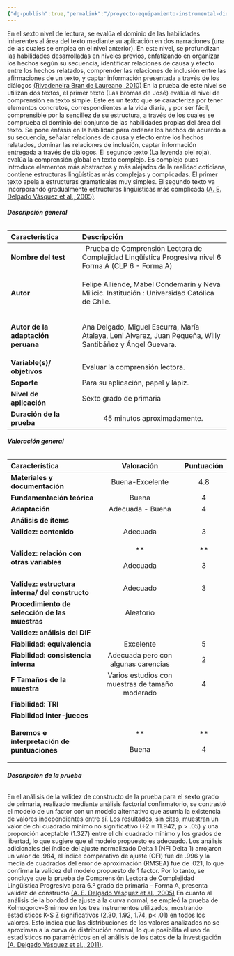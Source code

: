 ```yaml
---
{"dg-publish":true,"permalink":"/proyecto-equipamiento-instrumental-dioses/prueba-de-comprension-lectora-de-complejidad-lingueistica-progresiva-para-sexto-grado-de-primaria-forma-a-clp-6-a/","dgPassFrontmatter":true}
---
```


En el sexto nivel de lectura, se evalúa el dominio de las habilidades inherentes al área del texto mediante su aplicación en dos narraciones (una de las cuales se emplea en el nivel anterior). En este nivel, se profundizan las habilidades desarrolladas en niveles previos, enfatizando en organizar los hechos según su secuencia, identificar relaciones de causa y efecto entre los hechos relatados, comprender las relaciones de inclusión entre las afirmaciones de un texto, y captar información presentada a través de los diálogos [(Rivadeneira Bran de Laureano, 2010)](https://www.zotero.org/google-docs/?dGEyQ0)
En la prueba de este nivel se utilizan dos textos, el primer texto (Las bromas de José) evalúa el nivel de comprensión en texto simple. Este es un texto que se caracteriza por tener elementos concretos, correspondientes a la vida diaria, y por ser fácil, comprensible por la sencillez de su estructura, a través de los cuales se comprueba el dominio del conjunto de las habilidades propias del área del texto. Se pone énfasis en la habilidad para ordenar los hechos de acuerdo a su secuencia, señalar relaciones de causa y efecto entre los hechos relatados, dominar las relaciones de inclusión, captar información entregada a través de diálogos. El segundo texto (La leyenda piel roja), evalúa la comprensión global en texto complejo. Es complejo pues introduce elementos más abstractos y más alejados de la realidad cotidiana, contiene estructuras lingüísticas más complejas y complicadas. El primer texto apela a estructuras gramaticales muy simples. El segundo texto va incorporando gradualmente estructuras lingüísticas más complicada [(A. E. Delgado Vásquez et al., 2005)](https://www.zotero.org/google-docs/?v6MM9Q).
###### <a name="_3538tvxeoqb1"></a>**Descripción general**

|**Característica**|**Descripción**|
| :- | :- |
|**Nombre del test**|` `Prueba de Comprensión Lectora de Complejidad Lingüística Progresiva nivel 6 Forma A (CLP 6 - Forma A)|
|**Autor**|<p>Felipe Alliende, Mabel Condemarín y Neva Milicic. Institución : Universidad Católica de Chile. </p><p></p>|
|**Autor de la adaptación peruana**|<p>Ana Delgado, Miguel Escurra, María Atalaya, Leni Alvarez, Juan Pequeña, Willy Santibáñez y Ángel Guevara.</p><p></p>|
|**Variable(s)/ objetivos**|Evaluar la comprensión lectora.|
|**Soporte**|Para su aplicación, papel y lápiz. |
|**Nivel de aplicación**|Sexto grado de primaria|
|**Duración de la prueba**|`      `45 minutos aproximadamente. |
###### <a name="_havhnr9wpzyw"></a>**Valoración general**

|**Característica**|**Valoración**|**Puntuación**|
| :- | :-: | :-: |
|**Materiales y documentación**|Buena-Excelente|4\.8|
|**Fundamentación teórica**|Buena|4|
|**Adaptación**|Adecuada - Buena|4|
|**Análisis de ítems**|||
|**Validez: contenido**|Adecuada|3|
|**Validez: relación con otras variables**|<p>** </p><p>Adecuada</p>|<p>** </p><p>3</p>|
|**Validez: estructura interna/ del constructo**|Adecuado |3|
|**Procedimiento de selección de las muestras**|Aleatorio||
|**Validez: análisis del DIF**|||
|**Fiabilidad: equivalencia**|Excelente|5|
|**Fiabilidad: consistencia interna**|Adecuada pero con algunas carencias|2|
|**F Tamaños de la muestra**|Varios estudios con muestras de tamaño moderado|4|
|**Fiabilidad: TRI**|||
|**Fiabilidad inter-jueces**|||
|**Baremos e interpretación de puntuaciones**|<p>** </p><p>Buena</p>|<p>** </p><p>4</p>|
###### <a name="_cl41o881809"></a>**Descripción de la prueba**
En el análisis de la validez de constructo de la prueba para el sexto grado de primaria, realizado mediante análisis factorial confirmatorio, se contrastó el modelo de un factor con un modelo alternativo que asumía la existencia de valores independientes entre sí. Los resultados, sin citas, muestran un valor de chi cuadrado mínimo no significativo (÷2 = 11.942, p > .05) y una proporción aceptable (1.327) entre el chi cuadrado mínimo y los grados de libertad, lo que sugiere que el modelo propuesto es adecuado. Los análisis adicionales del índice del ajuste normalizado Delta 1 (NFI Delta 1) arrojaron un valor de .984, el índice comparativo de ajuste (CFI) fue de .996 y la media de cuadrados del error de aproximación (RMSEA) fue de .021, lo que confirma la validez del modelo propuesto de 1 factor. Por lo tanto, se concluye que la prueba de Comprensión Lectora de Complejidad Lingüística Progresiva para 6.º grado de primaria – Forma A, presenta validez de constructo [(A. E. Delgado Vásquez et al., 2005)](https://www.zotero.org/google-docs/?RhAEgz)
En cuanto al análisis de la bondad de ajuste a la curva normal, se empleó la prueba de Kolmogorov-Smirnov en los tres instrumentos utilizados, mostrando estadísticos K-S Z significativos (2.30, 1.92, 1.74, p< .01) en todos los valores. Esto indica que las distribuciones de los valores analizados no se aproximan a la curva de distribución normal, lo que posibilita el uso de estadísticos no paramétricos en el análisis de los datos de la investigación [(A. Delgado Vásquez et al., 2011)](https://www.zotero.org/google-docs/?PfIVYC).